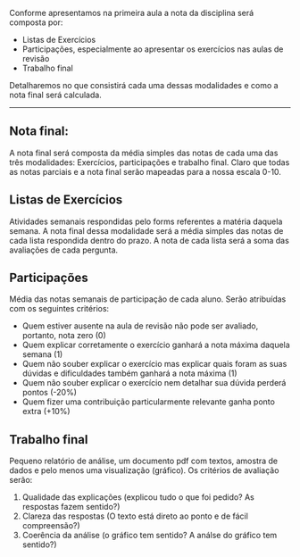 Conforme apresentamos na primeira aula a nota da disciplina será composta por:

- Listas de Exercícios
- Participações, especialmente ao apresentar os exercícios nas aulas de revisão
- Trabalho final 

Detalharemos no que consistirá cada uma dessas modalidades e como a nota final será calculada. 

---

## Nota final:
A nota final será composta da média simples das notas de cada uma das três modalidades: Exercícios, participações e trabalho final. 
Claro que todas as notas parciais e a nota final serão mapeadas para a nossa escala 0-10. 

## Listas de Exercícios
Atividades semanais respondidas pelo forms referentes a matéria daquela semana.
A nota final dessa modalidade será a média simples das notas de cada lista respondida dentro do prazo. 
A nota de cada lista será a soma das avaliações de cada pergunta. 

## Participações
Média das notas semanais de participação de cada aluno. Serão atribuídas com os seguintes critérios:
- Quem estiver ausente na aula de revisão não pode ser avaliado, portanto, nota zero (0)
- Quem explicar corretamente o exercício ganhará a nota máxima daquela semana (1)
- Quem não souber explicar o exercício mas explicar quais foram as suas dúvidas e dificuldades também ganhará a nota máxima (1)
- Quem não souber explicar o exercício nem detalhar sua dúvida perderá pontos (-20%)
- Quem fizer uma contribuição particularmente relevante ganha ponto extra (+10%)


## Trabalho final 
Pequeno relatório de análise, um documento pdf com textos, amostra de dados e pelo menos uma visualização (gráfico). 
Os critérios de avaliação serão:
1. Qualidade das explicações (explicou tudo o que foi pedido? As respostas fazem sentido?) 
2. Clareza das respostas (O texto está direto ao ponto e de fácil compreensão?)
3. Coerência da análise (o gráfico tem sentido? A análse do gráfico tem sentido?)